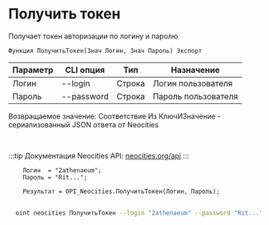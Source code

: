 ﻿---
sidebar_position: 2
---

# Получить токен
 Получает токен авторизации по логину и паролю



`Функция ПолучитьТокен(Знач Логин, Знач Пароль) Экспорт`

  | Параметр | CLI опция | Тип | Назначение |
  |-|-|-|-|
  | Логин | --login | Строка | Логин пользователя |
  | Пароль | --password | Строка | Пароль пользователя |

  
  Возвращаемое значение:   Соответствие Из КлючИЗначение - сериализованный JSON ответа от Neocities

<br/>

:::tip
Документация Neocities API: [neocities.org/api](https://neocities.org/api)
:::
<br/>


```bsl title="Пример кода"
    Логин  = "2athenaeum";
    Пароль = "Rit...";

    Результат = OPI_Neocities.ПолучитьТокен(Логин, Пароль);
```



```sh title="Пример команды CLI"
    
  oint neocities ПолучитьТокен --login "2athenaeum" --password "Rit..."

```

```json title="Результат"

```
